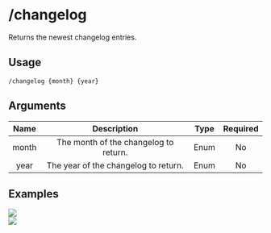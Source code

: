# /changelog

Returns the newest changelog entries.

## Usage

```
/changelog {month} {year}
```

## Arguments

| Name  | Description                           | Type | Required |
| :---: | :-----------------------------------: | :--: | :------: |
| month | The month of the changelog to return. | Enum | No       |
| year  | The year of the changelog to return.  | Enum | No       |

## Examples

<img src="https://user-images.githubusercontent.com/111157596/265091944-e7322f42-09cb-4087-9116-50af3eb25a94.png" class="rounded-corners">\
<img src="https://user-images.githubusercontent.com/111157596/265091963-c13cd38e-b668-4774-a424-2c107781b800.png" class="rounded-corners">